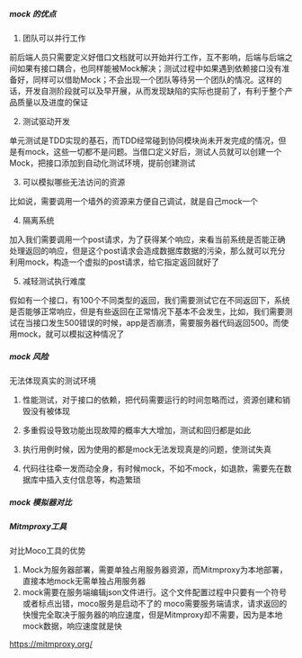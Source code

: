 ##### mock 的优点

1. 团队可以并行工作

前后端人员只需要定义好借口文档就可以开始并行工作，互不影响，后端与后端之间如果有接口耦合，也同样能被Mock解决；测试过程中如果遇到依赖接口没有准备好，同样可以借助Mock；不会出现一个团队等待另一个团队的情况。这样的话，开发自测阶段就可以及早开展，从而发现缺陷的实际也提前了，有利于整个产品质量以及进度的保证

2. 测试驱动开发

单元测试是TDD实现的基石，而TDD经常碰到协同模块尚未开发完成的情况，但是有mock，这些一切都不是问题。当借口定义好后，测试人员就可以创建一个Mock，把接口添加到自动化测试环境，提前创建测试

3. 可以模拟哪些无法访问的资源

比如说，需要调用一个墙外的资源来方便自己调试，就是自己mock一个

4. 隔离系统

加入我们需要调用一个post请求，为了获得某个响应，来看当前系统是否能正确处理返回的响应，但是这个post请求会造成数据库数据的污染，那么就可以充分利用mock，构造一个虚拟的post请求，给它指定返回就好了

5. 减轻测试执行难度

假如有一个接口，有100个不同类型的返回，我们需要测试它在不同返回下，系统是否能够正常响应，但是有些返回在正常情况下基本不会发生，比如，我们需要测试在当接口发生500错误的时候，app是否崩溃，需要服务器代码返回500。而使用mock，就可以模拟这种情况了

##### mock 风险

无法体现真实的测试环境

1. 性能测试，对于接口的依赖，把代码需要运行的时间忽略而过，资源创建和销毁没有被体现

2. 多重假设导致功能出现故障的概率大大增加，测试和回归都是如此

3. 执行用例时候，因为使用的都是mock无法发现真是的问题，使测试失真

4. 代码往往牵一发而动全身，有时候mock，不如不mock，如退款，需要先在数据库中插入支付信息等，构造繁琐


##### mock 模拟器对比


##### Mitmproxy工具

对比Moco工具的优势

1. Mock为服务器部署，需要单独占用服务器资源，而Mitmproxy为本地部署，直接本地mock无需单独占用服务器
2. mock需要在服务端编辑json文件进行。这个文件配置过程中只要有一个符号或者标点出错，moco服务是启动不了的
moco需要服务端请求，请求返回的快慢完全取决于服务器的响应速度，但是Mitmproxy却不需要，因为是本地mock数据，响应速度就是快

https://mitmproxy.org/